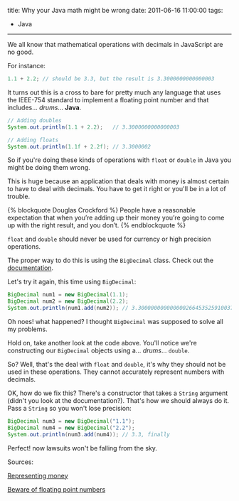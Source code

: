 title: Why your Java math might be wrong
date: 2011-06-16 11:00:00
tags:
- Java
---

We all know that mathematical operations with decimals in JavaScript are no good.

<!--more-->

For instance:

```javascript
1.1 + 2.2; // should be 3.3, but the result is 3.3000000000000003
```

It turns out this is a cross to bare for pretty much any language that uses the
IEEE-754 standard to implement a floating point number and that includes...
*drums*... **Java**.

```java
// Adding doubles
System.out.println(1.1 + 2.2);   // 3.3000000000000003

// Adding floats
System.out.println(1.1f + 2.2f); // 3.3000002
```

So if you're doing these kinds of operations with `float` or `double` in Java you
might be doing them wrong.

This is huge because an application that deals with money is almost certain to
have to deal with decimals. You have to get it right or you'll be in a lot of trouble.

{% blockquote Douglas Crockford %}
People have a reasonable expectation that when you’re adding up their money
you’re going to come up with the right result, and you don’t.
{% endblockquote %}

`float` and `double` should never be used for currency or high precision operations.

The proper way to do this is using the `BigDecimal` class. Check out the
[documentation](http://goo.gl/r78E1).

Let's try it again, this time using `BigDecimal`:

```java
BigDecimal num1 = new BigDecimal(1.1);
BigDecimal num2 = new BigDecimal(2.2);
System.out.println(num1.add(num2)); // 3.30000000000000026645352591003756...etc.
```

Oh noes! what happened? I thought `BigDecimal` was supposed to solve all my problems.

Hold on, take another look at the code above. You'll notice we're constructing our
`BigDecimal` objects using a... *drums*... `double`.

So? Well, that's the deal with `float` and `double`, it's why they should not be
used in these operations. They cannot accurately represent numbers with decimals.

OK, how do we fix this? There's a constructor that takes a `String` argument
(didn't you look at the documentation?). That's how we should always do it. Pass
a `String` so you won't lose precision:

```java
BigDecimal num3 = new BigDecimal("1.1");
BigDecimal num4 = new BigDecimal("2.2");
System.out.println(num3.add(num4)); // 3.3, finally
```

Perfect! now lawsuits won't be falling from the sky.

Sources:

[Representing money](http://goo.gl/73HT9)

[Beware of floating point numbers](http://goo.gl/DE0Aw)
